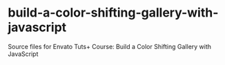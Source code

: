 # build-a-color-shifting-gallery-with-javascript
Source files for Envato Tuts+ Course: Build a Color Shifting Gallery with JavaScript
